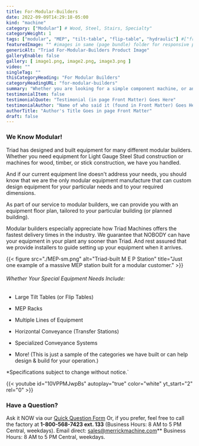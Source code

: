 ```yaml
---
title: For-Modular-Builders
date: 2022-09-09T14:29:18-05:00
kind: "machine"
category: ["Modular"] # Wood, Steel, Stairs, Specialty"
categoryWeight: 1
tags: ["modular", "MEP", "tilt-table", "flip-table", "hydraulic"] #["framing", "table", "mobile", "stick-builder" "shed-builder"]
featuredImage: "" #images in same (page bundle) folder for responsive processing
genericAlt: "Triad For-Modular-Builders Product Image"
galleryEnable: false
gallery: [ image1.png, image2.png, image3.png ]
video: ""
singleTag: ""
thisCategoryHeading: "For Modular Builders"
categoryHeadingURL: "for-modular-builders"
summary: "Whether you are looking for a simple component machine, or an entire modular line, Triad surely has just what you need."
testimonialItem: false
testimonialQuote: "Testimonial (in page Front Matter) Goes Here"
testimonialAuthor: "Name of who said it (found in Front Matter) Goes Here"
authorTitle: "Author's Title Goes in page Front Matter"
draft: false
---
```


### We Know Modular!

Triad has designed and built equipment for many different modular builders. Whether you need equipment for Light Gauge Steel Stud construction or machines for wood, timber, or stick construction, we have you handled.

And if our current equipment line doesn't address your needs, you should know that we are the only modular equipment manufacture that can custom design equipment for your particular needs and to your required dimensions.

As part of our service to modular builders, we can provide you with an equipment floor plan, tailored to your particular building (or planned building).

Modular builders especially appreciate how Triad Machines offers the fastest delivery times in the industry. We guarantee that NOBODY can have your equipment in your plant any sooner than Triad. And rest assured that we provide installers to guide setting up your equipment when it arrives.

{{< figure src="./MEP-sm.png" alt="Triad-built M E P Station" title="Just one example of a massive MEP station built for a modular customer." >}}

###### Whether Your Special Equipment Needs Include:

- Large Tilt Tables (or Flip Tables)

- MEP Racks

- Multiple Lines of Equipment

- Horizontal Conveyance (Transfer Stations)

- Specialized Conveyance Systems

- More! (This is just a sample of the categories we have built or can help design & build for your operation.)

*Specifications subject to change without notice.`

{{< youtube id="10VPPMJwpBs" autoplay="true" color="white" yt_start="2" rel="0" >}}

### Have a Question?

Ask it NOW via our [Quick Question Form](#qq)
Or, if you prefer, feel free to call the factory at **1-800-568-7423 ext. 133** (Business Hours: 8 AM to 5 PM Central, weekdays). Email direct: sales@merrickmachine.com** Business Hours: 8 AM to 5 PM Central, weekdays.
